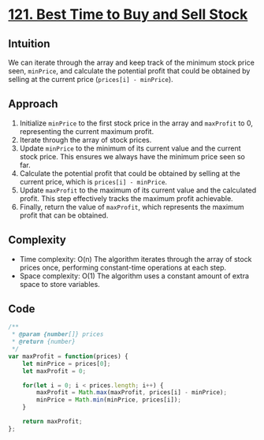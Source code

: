 # [121. Best Time to Buy and Sell Stock](https://leetcode.com/problems/best-time-to-buy-and-sell-stock/description/)

## Intuition
We can iterate through the array and keep track of the minimum stock price seen, `minPrice`, and calculate the potential profit that could be obtained by selling at the current price (`prices[i] - minPrice`).

## Approach
1. Initialize `minPrice` to the first stock price in the array and `maxProfit` to 0, representing the current maximum profit.
2. Iterate through the array of stock prices.
3. Update `minPrice` to the minimum of its current value and the current stock price. This ensures we always have the minimum price seen so far.
4. Calculate the potential profit that could be obtained by selling at the current price, which is `prices[i] - minPrice`.
5. Update `maxProfit` to the maximum of its current value and the calculated profit. This step effectively tracks the maximum profit achievable.
6. Finally, return the value of `maxProfit`, which represents the maximum profit that can be obtained.

## Complexity
- Time complexity: O(n) The algorithm iterates through the array of stock prices once, performing constant-time operations at each step.
- Space complexity: O(1) The algorithm uses a constant amount of extra space to store variables.

## Code
```javascript
/**
 * @param {number[]} prices
 * @return {number}
 */
var maxProfit = function(prices) {
    let minPrice = prices[0];
    let maxProfit = 0;

    for(let i = 0; i < prices.length; i++) {
        maxProfit = Math.max(maxProfit, prices[i] - minPrice);
        minPrice = Math.min(minPrice, prices[i]);
    } 

    return maxProfit;
};

